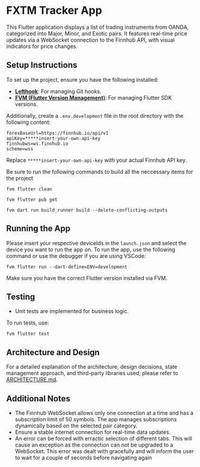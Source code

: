# FXTM Tracker App

This Flutter application displays a list of trading instruments from OANDA, categorized into Major, Minor, and Exotic pairs. It features real-time price updates via a WebSocket connection to the Finnhub API, with visual indicators for price changes.

## Setup Instructions

To set up the project, ensure you have the following installed:

- **[Lefthook](https://github.com/evilmartians/lefthook)**: For managing Git hooks.
- **[FVM (Flutter Version Management)](https://fvm.app/)**: For managing Flutter SDK versions.

Additionally, create a `.env.development` file in the root directory with the following content:

```
forexBaseUrl=https://finnhub.io/api/v1
apiKey=*****insert-your-own-api-key
finnhubws=ws.finnhub.io
scheme=wss
```

Replace `*****insert-your-own-api-key` with your actual Finnhub API key.

Be sure to run the following commands to build all the neccessary items for the project

```
fvm flutter clean
```
```
fvm flutter pub get
```
```
fvm dart run build_runner build --delete-conflicting-outputs
```


## Running the App

Please insert your respective deviceIds in the `launch.json` and select the device you want to run the app on. 
To run the app, use the following command or use the debugger if you are using VSCode:

```
fvm flutter run --dart-define=ENV=development
```

Make sure you have the correct Flutter version installed via FVM.

## Testing

- Unit tests are implemented for business logic.

To run tests, use:

```
fvm flutter test
```

## Architecture and Design

For a detailed explanation of the architecture, design decisions, state management approach, and third-party libraries used, please refer to [ARCHITECTURE.md](ARCHITECTURE.md).

## Additional Notes

- The Finnhub WebSocket allows only one connection at a time and has a subscription limit of 50 symbols. The app manages subscriptions dynamically based on the selected pair category.
- Ensure a stable internet connection for real-time data updates.
- An error can be forced with erractic selection of different tabs. This will cause an exception as the connection can not be upgraded to a WebSocket. This error was dealt with gracefully and will inform the user to wait for a couple of seconds before navigating again